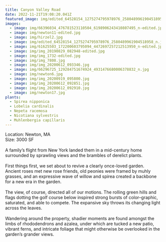 ```yaml
---
title: Canyon Valley Road
date: 2022-11-21T19:08:20.041Z
featured_image: img/edited_64528154_1275274795978976_2580489961904518958_n.jpg
images:
  - image: img/66396034_476781523110504_6198906243410807495_n-edited.jpg
  - image: img/newton11-edited.jpg
  - image: img/hirzel2.jpg
  - image: img/edited_64528154_1275274795978976_2580489961904518958_n.jpg
  - image: img/61625503_172200603795094_4472697257212513950_n-edited.jpg
  - image: img/img_20190829_082948-edited.jpg
  - image: img/img_1732-edited.jpg
  - image: img/img_7808.jpg
  - image: img/img_20200612_093346.jpg
  - image: img/66296725_129284751674924_4931476680006378832_n.jpg
  - image: img/newton6.jpg
  - image: img/img_20200919_095800.jpg
  - image: img/img_20200612_092851.jpg
  - image: img/img_20200612_092910.jpg
  - image: img/newton17.jpg
plants:
  - Spirea nipponica
  - Lobelia cardinalis
  - Nepeta racemosa
  - Nicotiana sylvestris
  - Muhlenbergia capillaris
---
```

Location: Newton, MA\
S﻿ize: 3000 SF\
\
A family’s flight from New York landed them in a mid-century home surrounded by sprawling views and the brambles of derelict plants. \
\
First things first, we set about to revive a clearly once-loved garden. Ancient roses met new rose friends, old peonies were framed by muhly grasses, and an expressive wave of willow and spirea created a backbone for a new era in the garden. \
\
The view, of course, directed all of our motions. The rolling green hills and flags dotting the golf course below inspired strong bursts of color–graphic, saturated, and able to compete. The expansive sky throws its changing light across the leaves. \
\
Wandering around the property, shadier moments are found amongst the limbs of rhododendrons and azalea, under which are tucked a new patio, vibrant ferns, and intricate foliage that might otherwise be overlooked in the garden’s grander views.